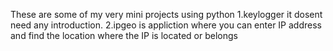 These are some of my very mini projects using python
1.keylogger it dosent need any introduction.
2.ipgeo is appliction where you can enter IP address and find the location where the IP is located or belongs 
